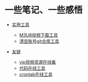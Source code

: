 # 一些笔记、一些感悟

- [实用工具]()
    * [M3U8视频下载工具](https://llychao.github.io/m3u8-downloader/)
    * [清空账号git仓库工具](https://github.com/llychao/github-clear)

- [友链]()
    * [vip视频资源在线看](http://www.softhome.cc/vip/?)
    * [代码在线工具](https://tool.lu/coderunner/)
    * [crontab在线工具](https://tool.lu/crontab/)